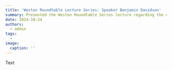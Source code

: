```yaml
---
title: 'Weston Roundtable Lecture Series: Speaker Benjamin Davidson'
summary: Presented the Weston Roundtable Series lecture regarding the current state of plastics on beaches and in society.
date: 2024-10-24
authors:
  - admin
tags:
  -
image:
  caption: ''
---
```


Text